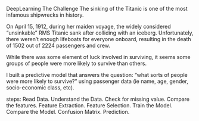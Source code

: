 DeepLearning
The Challenge
The sinking of the Titanic is one of the most infamous shipwrecks in history.

On April 15, 1912, during her maiden voyage, the widely considered “unsinkable” RMS Titanic sank after colliding with an iceberg. Unfortunately, there weren’t enough lifeboats for everyone onboard, resulting in the death of 1502 out of 2224 passengers and crew.

While there was some element of luck involved in surviving, it seems some groups of people were more likely to survive than others.

I built a predictive model that answers the question: “what sorts of people were more likely to survive?” using passenger data (ie name, age, gender, socio-economic class, etc).

steps:
Read Data.
Understand the Data.
Check for missing value.
Compare the features.
Feature Extraction.
Feature Selection.
Train the Model.
Compare the Model.
Confusion Matrix.
Prediction.